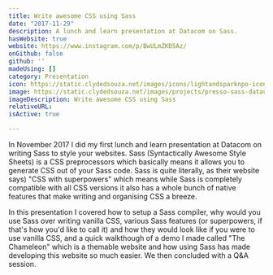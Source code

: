 ```yaml
---
title: Write awesome CSS using Sass
date: "2017-11-29"
description: A lunch and learn presentation at Datacom on Sass.
hasWebsite: true
website: https://www.instagram.com/p/BwULmZKD5Az/
onGithub: false
github: ''
madeUsing: []
category: Presentation
icon: https://static.clydedsouza.net/images/icons/lightandsparknpo-icon.png
image: https://static.clydedsouza.net/images/projects/presso-sass-datacom.jpg
imageDescription: Write awesome CSS using Sass
relativeURL: 
isActive: true

---
```


In November 2017 I did my first lunch and learn presentation at Datacom on writing Sass to style your websites. Sass (Syntactically Awesome Style Sheets) is a CSS preprocessors which basically means it allows you to generate CSS out of your Sass code. Sass is quite literally, as their website says) "CSS with superpowers" which means while Sass is completely compatible with all CSS versions it also has a whole bunch of native features that make writing and organising CSS a breeze. 

In this presentation I covered how to setup a Sass compiler, why would you use Sass over writing vanilla CSS, various Sass features (or superpowers, if that's how you'd like to call it) and how they would look like if you were to use vanilla CSS, and a quick walkthough of a demo I made called "The Chameleon" which is a themable website and how using Sass has made developing this website so much easier. We then concluded with a Q&A session.